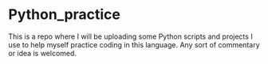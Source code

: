 # Python_practice
This is a repo where I will be uploading some Python scripts and projects I use to help myself practice coding in this language. Any sort of commentary or idea is welcomed.
